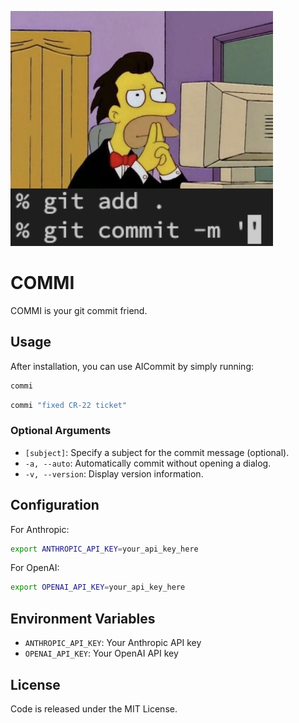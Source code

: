 ![COMMI Cover](_media/cover.jpg)

# COMMI

COMMI is your git commit friend.

## Usage

After installation, you can use AICommit by simply running:

```bash
commi
```

```bash
commi "fixed CR-22 ticket"
```

### Optional Arguments

- `[subject]`: Specify a subject for the commit message (optional).
- `-a, --auto`: Automatically commit without opening a dialog.
- `-v, --version`: Display version information.

## Configuration

For Anthropic:
```bash
export ANTHROPIC_API_KEY=your_api_key_here
```

For OpenAI:
```bash
export OPENAI_API_KEY=your_api_key_here
```

## Environment Variables

- `ANTHROPIC_API_KEY`: Your Anthropic API key
- `OPENAI_API_KEY`: Your OpenAI API key

## License

Code is released under the MIT License. 
